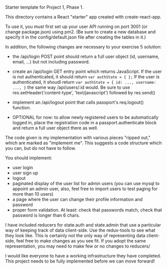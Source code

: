 
Starter template for Project 1, Phase 1.

This directory contains a React "starter" app created with create-react-app.

To use it, you must first set up your user API running on port 3001
(or change package.json) using pm2.  (Be sure to create a new database
and specify it in the config/default.json file after creating the tables
in it.)

In addition, the following changes are necessary to your exercise 5 solution:

- the /api/login POST point should return a full user object (id, username, email, ...)
  but not including password.

- create an /api/login GET entry point which returns JavaScript.
  If the user is not authenticated, it should return `var authState = { };`
  If the user is authenticated, it shoudl return `var authState = { id: ..., username: ..., }`
  the same way /api/users/:id would.
  Be sure to use res.setHeader('content-type', 'text/javascript') followed by res.send()

- implement an /api/logout point that calls passport's req.logout() function.

- OPTIONAL for now: to allow newly registered users to be automatically logged in, place
  the registration code in a passport.authenticate block and return a full user
  object there as well.


The code given is my implementation with various pieces "ripped out," which are marked
as "implement me".  This suggests a code structure which you can, but do not have to
follow.

You should implement:
- user login
- user sign up
- logout
- paginated display of the user list for admin users 
    (you can use mysql to appoint an admin user, also, feel free to import users to
    test paging for more than 10 users)
- a page where the user can change their profile information and password
- proper form validation. At least: check that passwords match, check that
    password is longer than 6 chars.

I have included reducers for state.auth and state.admin that use a particular way of
keeping track of data client-side. Use the redux-tools to see what they look like.
This is certainly not the only way of representing data client-side, feel free to make
changes as you see fit.  If you adopt the same representation, you may need to make
few or no changes to reducers/

I would like everyone to have a working infrastructure they have completed.
This project needs to be fully implemented before we can move forward!

